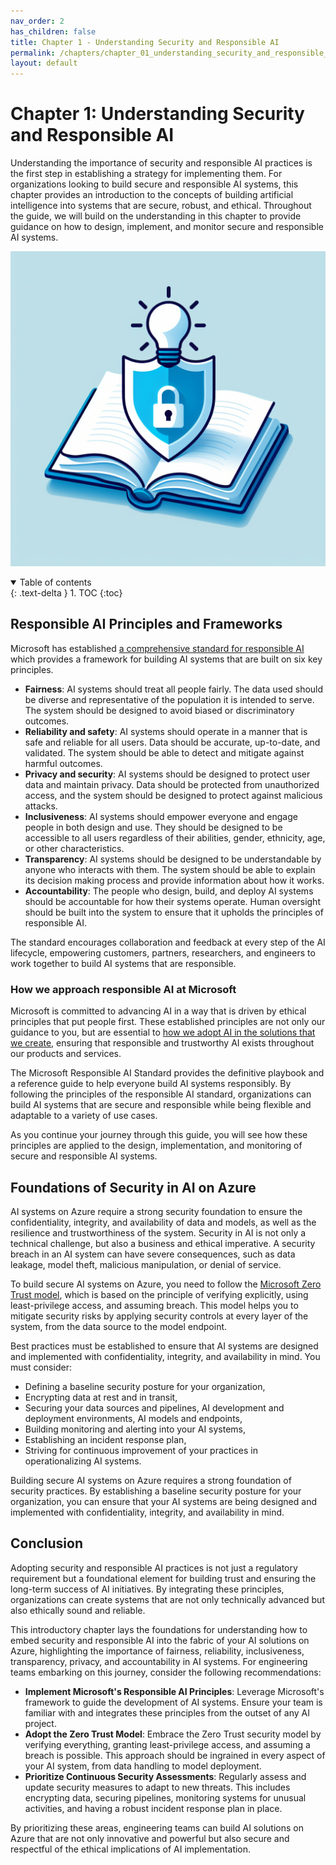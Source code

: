 ```yaml
---
nav_order: 2
has_children: false
title: Chapter 1 - Understanding Security and Responsible AI
permalink: /chapters/chapter_01_understanding_security_and_responsible_ai
layout: default
---
```


# Chapter 1: Understanding Security and Responsible AI

Understanding the importance of security and responsible AI practices is the first step in establishing a strategy for implementing them. For organizations looking to build secure and responsible AI systems, this chapter provides an introduction to the concepts of building artificial intelligence into systems that are secure, robust, and ethical. Throughout the guide, we will build on the understanding in this chapter to provide guidance on how to design, implement, and monitor secure and responsible AI systems.

![Understanding Security and Responsible AI](../media/chapter_01.jpeg)

<details open markdown="block">
  <summary>
    Table of contents
  </summary>
  {: .text-delta }
1. TOC
{:toc}
</details>

## Responsible AI Principles and Frameworks

Microsoft has established [a comprehensive standard for responsible AI](https://blogs.microsoft.com/wp-content/uploads/prod/sites/5/2022/06/Microsoft-Responsible-AI-Standard-v2-General-Requirements-3.pdf) which provides a framework for building AI systems that are built on six key principles.

- **Fairness**: AI systems should treat all people fairly. The data used should be diverse and representative of the population it is intended to serve. The system should be designed to avoid biased or discriminatory outcomes.
- **Reliability and safety**: AI systems should operate in a manner that is safe and reliable for all users. Data should be accurate, up-to-date, and validated. The system should be able to detect and mitigate against harmful outcomes.
- **Privacy and security**: AI systems should be designed to protect user data and maintain privacy. Data should be protected from unauthorized access, and the system should be designed to protect against malicious attacks.
- **Inclusiveness**: AI systems should empower everyone and engage people in both design and use. They should be designed to be accessible to all users regardless of their abilities, gender, ethnicity, age, or other characteristics.
- **Transparency**: AI systems should be designed to be understandable by anyone who interacts with them. The system should be able to explain its decision making process and provide information about how it works.
- **Accountability**: The people who design, build, and deploy AI systems should be accountable for how their systems operate. Human oversight should be built into the system to ensure that it upholds the principles of responsible AI.

The standard encourages collaboration and feedback at every step of the AI lifecycle, empowering customers, partners, researchers, and engineers to work together to build AI systems that are responsible.

### How we approach responsible AI at Microsoft

Microsoft is committed to advancing AI in a way that is driven by ethical principles that put people first. These established principles are not only our guidance to you, but are essential to [how we adopt AI in the solutions that we create](https://www.microsoft.com/cms/api/am/binary/RE4pKH5), ensuring that responsible and trustworthy AI exists throughout our products and services.

The Microsoft Responsible AI Standard provides the definitive playbook and a reference guide to help everyone build AI systems responsibly. By following the principles of the responsible AI standard, organizations can build AI systems that are secure and responsible while being flexible and adaptable to a variety of use cases.

As you continue your journey through this guide, you will see how these principles are applied to the design, implementation, and monitoring of secure and responsible AI systems.

## Foundations of Security in AI on Azure

AI systems on Azure require a strong security foundation to ensure the confidentiality, integrity, and availability of data and models, as well as the resilience and trustworthiness of the system. Security in AI is not only a technical challenge, but also a business and ethical imperative. A security breach in an AI system can have severe consequences, such as data leakage, model theft, malicious manipulation, or denial of service.

To build secure AI systems on Azure, you need to follow the [Microsoft Zero Trust model](https://learn.microsoft.com/en-us/azure/well-architected/security/), which is based on the principle of verifying explicitly, using least-privilege access, and assuming breach. This model helps you to mitigate security risks by applying security controls at every layer of the system, from the data source to the model endpoint.

Best practices must be established to ensure that AI systems are designed and implemented with confidentiality, integrity, and availability in mind. You must consider:

- Defining a baseline security posture for your organization,
- Encrypting data at rest and in transit,
- Securing your data sources and pipelines, AI development and deployment environments, AI models and endpoints,
- Building monitoring and alerting into your AI systems,
- Establishing an incident response plan,
- Striving for continuous improvement of your practices in operationalizing AI systems.

Building secure AI systems on Azure requires a strong foundation of security practices. By establishing a baseline security posture for your organization, you can ensure that your AI systems are being designed and implemented with confidentiality, integrity, and availability in mind.

## Conclusion

Adopting security and responsible AI practices is not just a regulatory requirement but a foundational element for building trust and ensuring the long-term success of AI initiatives. By integrating these principles, organizations can create systems that are not only technically advanced but also ethically sound and reliable.

This introductory chapter lays the foundations for understanding how to embed security and responsible AI into the fabric of your AI solutions on Azure, highlighting the importance of fairness, reliability, inclusiveness, transparency, privacy, and accountability in AI systems. For engineering teams embarking on this journey, consider the following recommendations:

- **Implement Microsoft's Responsible AI Principles**: Leverage Microsoft's framework to guide the development of AI systems. Ensure your team is familiar with and integrates these principles from the outset of any AI project.
- **Adopt the Zero Trust Model**: Embrace the Zero Trust security model by verifying everything, granting least-privilege access, and assuming a breach is possible. This approach should be ingrained in every aspect of your AI system, from data handling to model deployment.
- **Prioritize Continuous Security Assessments**: Regularly assess and update security measures to adapt to new threats. This includes encrypting data, securing pipelines, monitoring systems for unusual activities, and having a robust incident response plan in place.

By prioritizing these areas, engineering teams can build AI solutions on Azure that are not only innovative and powerful but also secure and respectful of the ethical implications of AI implementation.
